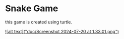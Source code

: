 # Snake Game

this game is created using turtle.

[![alt text]("doc/Screenshot 2024-07-20 at 1.33.01.png")](https://github.com/warrexx/snake-game/blob/main/doc/Screenshot%202024-07-20%20at%201.33.01.png)
